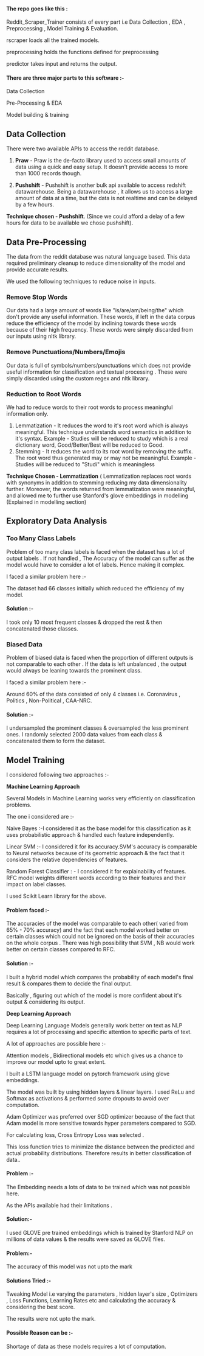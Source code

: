 
#### The repo goes like this :

Reddit_Scraper_Trainer consists of every part i.e Data Collection , EDA , Preprocessing , Model Training & Evaluation.

rscraper loads all the trained models.

preprocessing holds the functions defined  for preprocessing

predictor takes input and returns the output.


#### There are three major parts to this software :-

Data Collection

Pre-Processing &amp; EDA

Model building &amp; training



## Data Collection

There were two available APIs to access the reddit database.

1. **Praw** - Praw is the de-facto library used to access small amounts of data using a quick and easy setup. It doesn&#39;t provide access to more than 1000 records though.

1. **Pushshift** - Pushshift is another bulk api available to access redshift datawarehouse. Being a datawarehouse , it allows us to access a large amount of data at a time, but the data is not realtime and can be delayed by a few hours.

**Technique chosen - Pushshift**. (Since we could afford a delay of a few hours for data to be available we chose pushshift).

## Data Pre-Processing

The data from the reddit database was natural language based. This data required preliminary cleanup to reduce dimensionality of the model and provide accurate results.

We used the following techniques to reduce noise in inputs.

### Remove Stop Words

Our data had a large amount of words like &quot;is/are/am/being/the&quot; which don&#39;t provide any useful information. These words, if left in the data corpus reduce the efficiency of the model by inclining towards these words because of their high frequency. These words were simply discarded from our inputs using nltk library.

### Remove Punctuations/Numbers/Emojis

Our data is full of symbols/numbers/punctuations which does not provide useful information for classification and textual processing . These were simply discarded using the custom regex and nltk library.

### Reduction to Root Words

We had to reduce words to their root words to process meaningful information only.

1. Lemmatization - It reduces the word to it&#39;s root word which is always meaningful. This technique understands word semantics in addition to it&#39;s syntax. Example - Studies will be reduced to study which is a real dictionary word, Good/Better/Best will be reduced to Good.
2. Stemming - It reduces the word to its root word by removing the suffix. The root word thus generated may or may not be meaningful. Example - Studies will be reduced to &quot;Studi&quot; which is meaningless

**Technique Chosen - Lemmatization** ( Lemmatization replaces root words with synonyms in addition to stemming reducing my data dimensionality further. Moreover, the words returned from lemmatization were meaningful, and allowed me to further use Stanford&#39;s glove embeddings in modelling (Explained in modelling section)

## Exploratory Data Analysis

### Too Many Class Labels

Problem of too many class labels is faced when the dataset has a lot of output labels . If not handled , The Accuracy of the model can suffer as the model would have to consider a lot of labels. Hence making it complex.

I faced a similar problem here :-

The dataset had 66 classes initially which reduced the efficiency of my model.

#### Solution :-

I took only 10 most frequent classes &amp; dropped the rest &amp; then concatenated those classes.

### Biased Data

Problem of biased data is faced when the proportion of different outputs is not comparable to each other . If the data is left unbalanced , the output would always be leaning towards the prominent class.

I faced a similar problem here :-

Around 60% of the data consisted of only 4 classes i.e. Coronavirus , Politics , Non-Political , CAA-NRC.

#### Solution :-

I undersampled the prominent classes &amp; oversampled the less prominent ones. I randomly selected 2000 data values from each class &amp; concatenated them to form the dataset.

## Model Training

I considered following two approaches :-

**Machine Learning Approach**

Several Models in Machine Learning works very efficiently on classification problems.

The one i considered are :-

Naive Bayes :-I considered it as the base model for this classification as it uses probabilistic approach &amp; handled each feature independently.

Linear SVM :- I considered it for its accuracy.SVM&#39;s accuracy is comparable to Neural networks because of its geometric approach &amp; the fact that it considers the relative dependencies of features.

Random Forest Classifier : - I considered it for explainability of features. RFC model weights different words according to their features and their impact on label classes.

I used Scikit Learn library for the above.

#### Problem faced :-

The accuracies of the model was comparable to each other( varied from 65% - 70% accuracy) and the fact that each model worked better on certain classes which could not be ignored on the basis of their accuracies on the whole corpus . There was high possibility that SVM , NB would work better on certain classes compared to RFC.

#### Solution :-

I built a hybrid model which compares the probability of each model&#39;s final result &amp; compares them to decide the final output.

Basically , figuring out which of the model is more confident about it&#39;s output &amp; considering its output.

**Deep Learning Approach**

Deep Learning Language Models generally work better on text as NLP requires a lot of processing and specific attention to specific parts of text.

A lot of approaches are possible here :-

Attention models , Bidirectional models etc which gives us a chance to improve our model upto to great extent.

I built a LSTM language model on pytorch framework using glove embeddings.

The model was built by using hidden layers &amp; linear layers. I used ReLu and Softmax as activations &amp; performed some dropouts to avoid over computation.

Adam Optimizer was preferred over SGD optimizer because of the fact that Adam model is more sensitive towards hyper parameters compared to SGD.

For calculating loss, Cross Entropy Loss was selected .

This loss function tries to minimize the distance between the predicted and actual probability distributions. Therefore results in better classification of data..

#### Problem :-

The Embedding needs a lots of data to be trained which was not possible here.

As the APIs available had their limitations .

#### Solution:-

I used GLOVE pre trained embeddings which is trained by Stanford NLP on millions of data values &amp; the results were saved as GLOVE files.

#### Problem:-

The accuracy of this model was not upto the mark

#### Solutions Tried :-

Tweaking Model i.e varying the parameters , hidden layer&#39;s size , Optimizers , Loss Functions, Learning Rates etc and calculating the accuracy &amp; considering the best score.

The results were not upto the mark.

#### Possible Reason can be :-

Shortage of data as these models requires a lot of computation.
